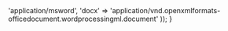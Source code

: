 <?php 

add_filter('upload_mimes','my_add_custom_mime_types');
function my_add_custom_mime_types($mimes) {
	return array_merge($mimes,array(
		'doc' => 'application/msword',
		'docx' => 'application/vnd.openxmlformats-officedocument.wordprocessingml.document'
	));
}
